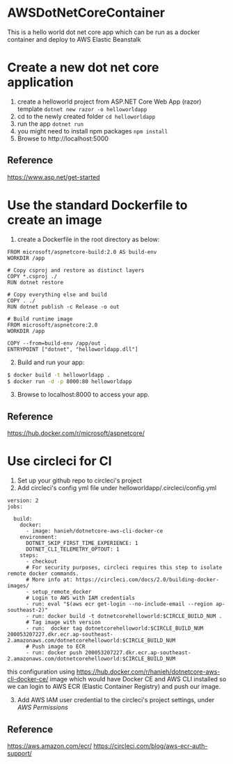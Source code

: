 # AWSDotNetCoreContainer
This is a hello world dot net core app  which can be run as a docker container and deploy to AWS Elastic Beanstalk

# Create a new dot net core application

1. create a helloworld project from ASP.NET Core Web App (razor) template 
``` dotnet new razor -o helloworldapp ```
2. cd to the newly created folder
``` cd helloworldapp ```
3. run the app
``` dotnet run ```
3. you might need to install npm packages 
``` npm install ```
5. Browse to http://localhost:5000

## Reference
https://www.asp.net/get-started

# Use the standard Dockerfile to create an image
1. create a Dockerfile in the root directory as below:
```
FROM microsoft/aspnetcore-build:2.0 AS build-env
WORKDIR /app

# Copy csproj and restore as distinct layers
COPY *.csproj ./
RUN dotnet restore

# Copy everything else and build
COPY . ./
RUN dotnet publish -c Release -o out

# Build runtime image
FROM microsoft/aspnetcore:2.0
WORKDIR /app

COPY --from=build-env /app/out .
ENTRYPOINT ["dotnet", "helloworldapp.dll"]
```
2. Build and run your app:
``` bash
$ docker build -t helloworldapp .
$ docker run -d -p 8000:80 helloworldapp
```
3. Browse to localhost:8000 to access your app.

## Reference
https://hub.docker.com/r/microsoft/aspnetcore/

# Use circleci for CI
1. Set up your github repo to circleci's project
2. Add circleci's config yml file under helloworldapp/.circleci/config.yml
```
version: 2
jobs:

  build:
    docker:
      - image: hanieh/dotnetcore-aws-cli-docker-ce
    environment:
      DOTNET_SKIP_FIRST_TIME_EXPERIENCE: 1
      DOTNET_CLI_TELEMETRY_OPTOUT: 1
    steps:
      - checkout
      # For security purposes, circleci requires this step to isolate remote docker commands. 
      # More info at: https://circleci.com/docs/2.0/building-docker-images/
      - setup_remote_docker
      # Login to AWS with IAM credentials
      - run: eval "$(aws ecr get-login --no-include-email --region ap-southeast-2)"
      - run: docker build -t dotnetcorehelloworld:$CIRCLE_BUILD_NUM .
      # Tag image with version
      - run:  docker tag dotnetcorehelloworld:$CIRCLE_BUILD_NUM 200053207227.dkr.ecr.ap-southeast-2.amazonaws.com/dotnetcorehelloworld:$CIRCLE_BUILD_NUM
      # Push image to ECR
      - run: docker push 200053207227.dkr.ecr.ap-southeast-2.amazonaws.com/dotnetcorehelloworld:$CIRCLE_BUILD_NUM
```
this configuration using https://hub.docker.com/r/hanieh/dotnetcore-aws-cli-docker-ce/ image which would have Docker CE and AWS CLI installed so we can login to AWS ECR (Elastic Container Registry) and push our image.

3. Add AWS IAM user credential to the circleci's project settings, under *AWS Permissions*

## Reference
https://aws.amazon.com/ecr/
https://circleci.com/blog/aws-ecr-auth-support/



